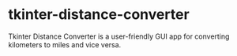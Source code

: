 # tkinter-distance-converter
Tkinter Distance Converter is a user-friendly GUI app for converting kilometers to miles and vice versa. 
